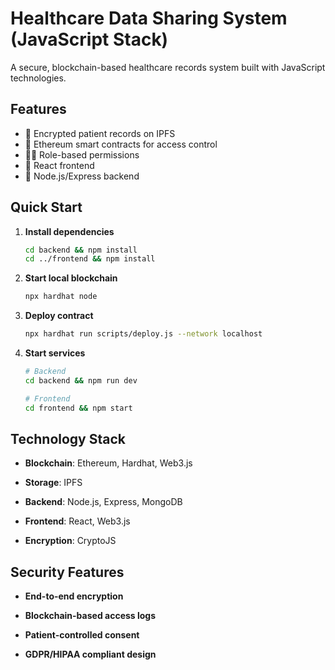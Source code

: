 # Healthcare Data Sharing System (JavaScript Stack)

A secure, blockchain-based healthcare records system built with JavaScript technologies.

## Features

- 🔐 Encrypted patient records on IPFS
- 🔗 Ethereum smart contracts for access control
- 👨‍⚕️ Role-based permissions
- 📱 React frontend
- 🚀 Node.js/Express backend

## Quick Start

1. **Install dependencies**
   ```bash
   cd backend && npm install
   cd ../frontend && npm install
   ```
2. **Start local blockchain**
   ```bash
   npx hardhat node
   ```
3. **Deploy contract**
   ```bash
   npx hardhat run scripts/deploy.js --network localhost
   ```
4. **Start services**
   ```bash
   # Backend
   cd backend && npm run dev

   # Frontend  
   cd frontend && npm start
## Technology Stack
- **Blockchain**: Ethereum, Hardhat, Web3.js

- **Storage**: IPFS

- **Backend**: Node.js, Express, MongoDB

- **Frontend**: React, Web3.js

- **Encryption**: CryptoJS
## Security Features
- **End-to-end encryption**

- **Blockchain-based access logs**

- **Patient-controlled consent**

- **GDPR/HIPAA compliant design**
